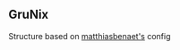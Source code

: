 ## GruNix
Structure based on [matthiasbenaet's](https://github.com/matthiasbenaets/nixos-config) config
